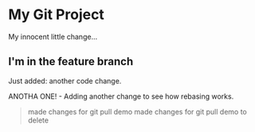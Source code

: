 # My Git Project

My innocent little change...

## I'm in the feature branch

Just added: another code change.

ANOTHA ONE! - Adding another change to see how rebasing works.

> made changes for git pull demo
> made changes for git pull demo to delete